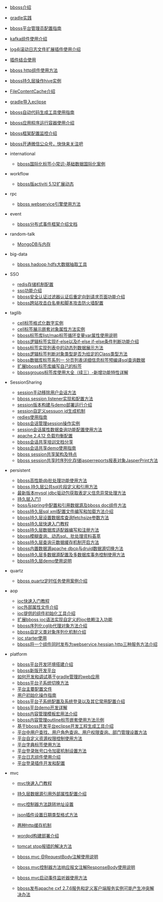 - [bboss介绍](README.md)

- [gradle实践](bboss-gradle.md)

- [bboss平台管理员配置指南](guide.md)

- [kafka组件使用介绍](kafka.md)

- [log4j滚动日志文件扩展插件使用介绍](log4j.md)

- [插件结合使用](plug-in.md)

- [bboss http组件使用方法](http.md)

- [bboss持久层操作hive实例](hive.md)

- [FileContentCache介绍](FileContentCache.md)

- [gradle导入eclipse](eclipse.md)

- [bboss自动代码生成工具使用指南](tools.md)

- [bboss应用程序运行容器使用介绍](container.md)

- [bboss框架配置监控介绍](control.md)

- [bboss开通微信公众号，快快来关注吧](weixin.md)

- international

  - [bboss国际化标签小常识-基础数据国际化案例](international/common.md)

- workflow

  - [bboss版activiti 5.12扩展动态](workflow/activiti.md)

- rpc

  - [bboss webservice引擎使用方法](rpc/webservice.md)

- event

  - [bboss分布式事件框架介绍文档](event/DI.md)

- random-talk

  - [MongoDB与内存](random-talk/MongoDB.md)

- big-data

  - [bboss hadoop hdfs大数据抽取工具](big-data/hadoop-hdfs.md)

- SSO

  - [redis存储机制配置](SSO/redis.md)
  - [sso功能介绍](SSO/SsoFunction.md)
  - [bboss安全认证过滤器认证后重定向到请求页面功能介绍](SSO/functionIN.md)
  - [bboss跨站攻击白名单和脚本攻击防火墙配置](SSO/attack.md)

- taglib

  - [cell标签格式化数字实例](taglib/DigitCell.md)
  - [cell标签展示嵌套对象属性方法实例](taglib/LabelCell.md)
  - [bboss标签库list/map标签循环变量var属性使用说明](taglib/var.md)
  - [bboss逻辑标签实现if-else以及if-else if-else条件判断功能介绍](taglib/if-else.md)
  - [bboss标签实现列表中的动态列数据展示方法](taglib/DynamicColumn.md)
  - [bboss逻辑标签判断对象类型是否为给定的Class类型方法](taglib/Class.md)
  - [bboss数据库标签系列一 分页列表详细信息标签预编译sql查询数据](taglib/SQL.md)
  - [扩展bboss标签库编写自己的标签](taglib/extendedLabel.md)
  - [bbossgroups标签库使用大全（续三）-新增功能特性详解](taglib/NewFunction.md)

- SessionSharing

  - [session手动移除用户会话方法](SessionSharing/user.md)
  - [bboss session listener实现和配置方法](SessionSharing/listener.md)
  - [session版本构建与demo部署运行介绍](SessionSharing/demo.md)
  - [session自定义sessuon id生成机制](SessionSharing/SessionId.md)
  - [redies使用指南](SessionSharing/UseRedis.md)
  - [bboss会话管理session操作实例](SessionSharing/operation.md)
  - [session会话属性数据查询功能配置使用方法](SessionSharing/query.md)
  - [apache 2.4.12 负载均衡配置](SessionSharing/LoadLeveling.md)
  - [bboss会话共享培训文档分享](SessionSharing/training.md)
  - [bboss会话共享demo使用指南](SessionSharing/demoguide.md)
  - [bboss session共享架构及特点](SessionSharing/character.md)
  - [bboss session共享时序列化存储jasperreports报表对象JasperPrint方法](SessionSharing/jasperprint.md)

- persistent

  - [bboss高性能db批处理功能使用方法](persistent/db.md)
  - [bboss 持久层公共sql片段定义和引用方法](persistent/sql.md)
  - [最新版本mysql jdbc驱动包获取表定义信息异常处理方法](persistent/jdbc.md)
  - [持久层入门1](persistent/PersistenceLayer1.md)
  - [boss与spring中配置和引用数据源及bboss doc组件方法](persistent/spring.md)
  - [bboss持久层sql xml配置文件编写和加载方法介绍](persistent/SqlXml.md)
  - [bboss持久层设置数据库查询fetchsize参数方法](persistent/fetchsize.md)
  - [bboss持久层快速入门教程](persistent/tutorial.md)
  - [bboss持久层数据库适配器编写和注册方法](persistent/registration.md)
  - [bboss模糊查询、动态sql、批处理资料荟萃](persistent/material.md)
  - [bboss持久层查询元数据缓存机制开启方法](persistent/metadata.md)
  - [bboss内置数据源apache dbcp与druid数据源切换方法](persistent/druid.md)
  - [bboss持久层多数据源配置及多数据库事务控制使用方法](persistent/multi-data.md)
  - [bboss持久层demo使用说明](persistent/demoInstruction.md)

- quartz

  - [bboss quartz定时任务使用案例介绍](quartz/case.md)

- aop

  - [ioc快速入门教程](aop/ioc.md)
  - [ioc外部属性文件介绍](aop/IntroduceIoc.md)
  - [ioc提供的组件初始化工具介绍](aop/IocTools.md)
  - [扩展bboss ioc语法实现自定义的ioc依赖注入功能](aop/DependencyInjection.md)
  - [bboss序列化cglib代理对象方法介绍](aop/cglib.md)
  - [bboss自定义类对象序列化机制介绍](aop/serialize.md)
  - [ioc starter使用](aop/starter.md)
  - [bboss将一个组件同时发布为webservice,hessian,http三种服务方法介绍](aop/method.md)

- platform

  - [bboss平台开发环境搭建介绍](platform/SED.md)
  - [bboss新版开发平台](platform/newbboss.md)
  - [如何开发和调试基于gradle管理的web应用](platform/web.md)
  - [bboss平台子系统切换方法](platform/subsystem.md)
  - [平台主要配置文件](platform/ConfigFile.md)
  - [用户初始化操作指南](platform/INIT.md)
  - [bboss平台子系统配置及系统登录以及其它常用配置介绍](platform/configuration.md)
  - [bboss平台demo开发详解](platform/demo.md)
  - [bboss内容管理模板宏用法介绍](platform/usage.md)
  - [bboss内容管理outline标签嵌套使用方法示例](platform/outline.md)
  - [基于bboss开发平台eclipse开发工程生成工具介绍](platform/eclipse-tool.md)
  - [平台中用户查找、用户角色查询、用户权限查询、部门管理设置方法](platform/way.md)
  - [平台自定义资源权限控制使用方法](platform/jurisdiction.md)
  - [平台字典标签使用方法](platform/tag.md)
  - [平台登录账号口令加密机制设置方法](platform/encrypt.md)
  - [平台日志组件使用介绍](platform/component.md)
  - [平台登录插件开发和配置](platform/plug-in.md)

- mvc

  - [mvc快速入门教程](mvc/quickstart.md)
  
  - [持久层数据源引用外部属性配置介绍](mvc/persistent.md)
  
  - [mvc控制器方法跳转地址设置](mvc/controller.md)
  
  - [json插件设置日期类型格式方法](mvc/json.md)
  
  - [两种http缓存机制](mvc/etag.md)
  
  - [wordpd构建部署介绍](mvc/wordpd.md)
  
  - [tomcat stop报错的解决方法](mvc/solution.md)
  
  - [bboss mvc @RequestBody注解使用说明](mvc/@RequestBody.md)
  
  - [bboss mvc控制器方法响应报文注解ResponseBody使用说明](mvc/ResponseBody.md)
  
  - [bboss mvc启动事件监听器使用方法](mvc/monitor.md)
  
  - [bboss发布apache cxf 2.7.6服务和定义客户端服务实例可能产生冲突解决办法](mvc/apache.md)
  
    
  
  
  
  
  
  
  
  




